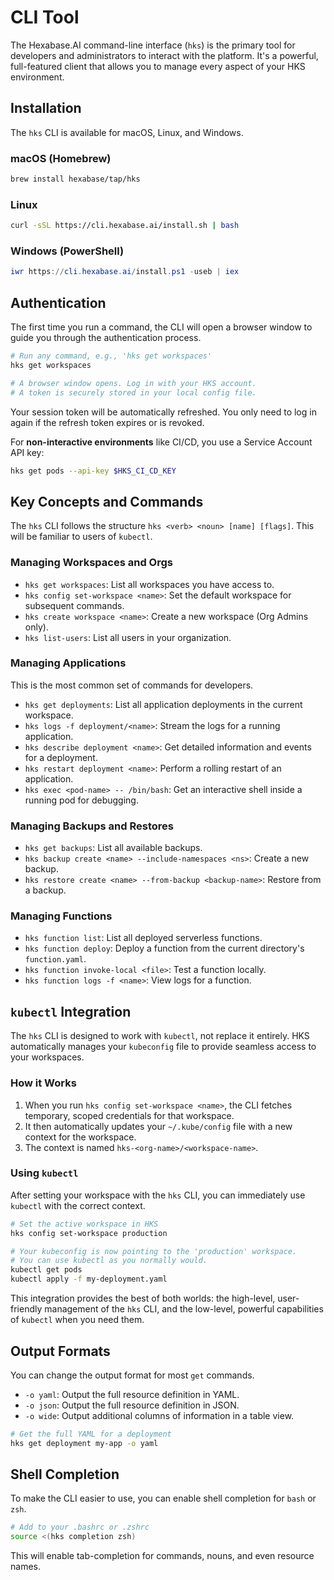 # CLI Tool

The Hexabase.AI command-line interface (`hks`) is the primary tool for developers and administrators to interact with the platform. It's a powerful, full-featured client that allows you to manage every aspect of your HKS environment.

## Installation

The `hks` CLI is available for macOS, Linux, and Windows.

### macOS (Homebrew)

```bash
brew install hexabase/tap/hks
```

### Linux

```bash
curl -sSL https://cli.hexabase.ai/install.sh | bash
```

### Windows (PowerShell)

```powershell
iwr https://cli.hexabase.ai/install.ps1 -useb | iex
```

## Authentication

The first time you run a command, the CLI will open a browser window to guide you through the authentication process.

```bash
# Run any command, e.g., 'hks get workspaces'
hks get workspaces

# A browser window opens. Log in with your HKS account.
# A token is securely stored in your local config file.
```

Your session token will be automatically refreshed. You only need to log in again if the refresh token expires or is revoked.

For **non-interactive environments** like CI/CD, you use a Service Account API key:

```bash
hks get pods --api-key $HKS_CI_CD_KEY
```

## Key Concepts and Commands

The `hks` CLI follows the structure `hks <verb> <noun> [name] [flags]`. This will be familiar to users of `kubectl`.

### Managing Workspaces and Orgs

- `hks get workspaces`: List all workspaces you have access to.
- `hks config set-workspace <name>`: Set the default workspace for subsequent commands.
- `hks create workspace <name>`: Create a new workspace (Org Admins only).
- `hks list-users`: List all users in your organization.

### Managing Applications

This is the most common set of commands for developers.

- `hks get deployments`: List all application deployments in the current workspace.
- `hks logs -f deployment/<name>`: Stream the logs for a running application.
- `hks describe deployment <name>`: Get detailed information and events for a deployment.
- `hks restart deployment <name>`: Perform a rolling restart of an application.
- `hks exec <pod-name> -- /bin/bash`: Get an interactive shell inside a running pod for debugging.

### Managing Backups and Restores

- `hks get backups`: List all available backups.
- `hks backup create <name> --include-namespaces <ns>`: Create a new backup.
- `hks restore create <name> --from-backup <backup-name>`: Restore from a backup.

### Managing Functions

- `hks function list`: List all deployed serverless functions.
- `hks function deploy`: Deploy a function from the current directory's `function.yaml`.
- `hks function invoke-local <file>`: Test a function locally.
- `hks function logs -f <name>`: View logs for a function.

## `kubectl` Integration

The `hks` CLI is designed to work with `kubectl`, not replace it entirely. HKS automatically manages your `kubeconfig` file to provide seamless access to your workspaces.

### How it Works

1.  When you run `hks config set-workspace <name>`, the CLI fetches temporary, scoped credentials for that workspace.
2.  It then automatically updates your `~/.kube/config` file with a new context for the workspace.
3.  The context is named `hks-<org-name>/<workspace-name>`.

### Using `kubectl`

After setting your workspace with the `hks` CLI, you can immediately use `kubectl` with the correct context.

```bash
# Set the active workspace in HKS
hks config set-workspace production

# Your kubeconfig is now pointing to the 'production' workspace.
# You can use kubectl as you normally would.
kubectl get pods
kubectl apply -f my-deployment.yaml
```

This integration provides the best of both worlds: the high-level, user-friendly management of the `hks` CLI, and the low-level, powerful capabilities of `kubectl` when you need them.

## Output Formats

You can change the output format for most `get` commands.

- `-o yaml`: Output the full resource definition in YAML.
- `-o json`: Output the full resource definition in JSON.
- `-o wide`: Output additional columns of information in a table view.

```bash
# Get the full YAML for a deployment
hks get deployment my-app -o yaml
```

## Shell Completion

To make the CLI easier to use, you can enable shell completion for `bash` or `zsh`.

```bash
# Add to your .bashrc or .zshrc
source <(hks completion zsh)
```

This will enable tab-completion for commands, nouns, and even resource names.
